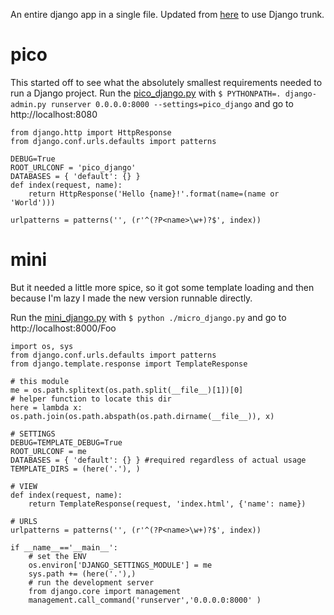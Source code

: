 An entire django app in a single file. Updated from [here](http://olifante.blogs.com/covil/2010/04/minimal-django.html) to use Django trunk. 

pico
====
This started off to see what the absolutely smallest requirements needed to run a Django project. Run the [pico_django.py](https://github.com/readevalprint/mini-django/blob/master/pico_django.py) with `$ PYTHONPATH=. django-admin.py runserver 0.0.0.0:8000 --settings=pico_django` and go to http://localhost:8080

    from django.http import HttpResponse
    from django.conf.urls.defaults import patterns
    
    DEBUG=True
    ROOT_URLCONF = 'pico_django'
    DATABASES = { 'default': {} }
    def index(request, name):
        return HttpResponse('Hello {name}!'.format(name=(name or 'World')))
    
    urlpatterns = patterns('', (r'^(?P<name>\w+)?$', index))

mini
====
But it needed a little more spice, so it got some template loading and then because I'm lazy I made the new version runnable directly.

Run the [mini_django.py](https://github.com/readevalprint/mini-django/blob/master/mini_django.py) with `$ python ./micro_django.py` and go to http://localhost:8000/Foo


    import os, sys
    from django.conf.urls.defaults import patterns
    from django.template.response import TemplateResponse

    # this module
    me = os.path.splitext(os.path.split(__file__)[1])[0]
    # helper function to locate this dir
    here = lambda x: os.path.join(os.path.abspath(os.path.dirname(__file__)), x)

    # SETTINGS
    DEBUG=TEMPLATE_DEBUG=True
    ROOT_URLCONF = me
    DATABASES = { 'default': {} } #required regardless of actual usage
    TEMPLATE_DIRS = (here('.'), )
    
    # VIEW
    def index(request, name):
        return TemplateResponse(request, 'index.html', {'name': name})
    
    # URLS
    urlpatterns = patterns('', (r'^(?P<name>\w+)?$', index))
    
    if __name__=='__main__':
        # set the ENV
        os.environ['DJANGO_SETTINGS_MODULE'] = me
        sys.path += (here('.'),)
        # run the development server
        from django.core import management
        management.call_command('runserver','0.0.0.0:8000' )
